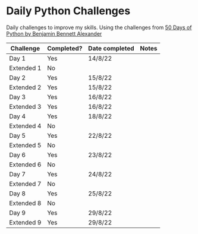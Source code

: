 # Daily Python Challenges
 
Daily challenges to improve my skills. Using the challenges from [50 Days of Python by Benjamin Bennett Alexander](https://benjaminb.gumroad.com/l/zybjn) 

| Challenge  | Completed? | Date completed | Notes |
|------------|------------|----------------|-------|
| Day 1      | Yes        | 14/8/22        |       | 
| Extended 1 | No         |                |       |
| Day 2      | Yes        | 15/8/22        |       |
| Extended 2 | Yes        | 15/8/22        |       |
| Day 3      | Yes        | 16/8/22        |       |
| Extended 3 | Yes        | 16/8/22        |       |
| Day 4      | Yes        | 18/8/22        |       |
| Extended 4 | No         |                |       |
| Day 5      | Yes        | 22/8/22        |       |
| Extended 5 | No         |                |       |
| Day 6      | Yes        | 23/8/22        |       |
| Extended 6 | No         |                |       |
| Day 7      | Yes        | 24/8/22        |       |
| Extended 7 | No         |                |       |
| Day 8      | Yes        | 25/8/22        |       |
| Extended 8 | No         |                |       |
| Day 9      | Yes        | 29/8/22        |       |
| Extended 9 | Yes        | 29/8/22        |       |